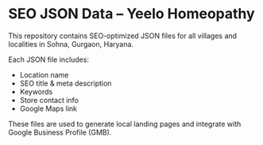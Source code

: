 # SEO JSON Data – Yeelo Homeopathy

This repository contains SEO-optimized JSON files for all villages and localities in Sohna, Gurgaon, Haryana.  

Each JSON file includes:
- Location name
- SEO title & meta description
- Keywords
- Store contact info
- Google Maps link

These files are used to generate local landing pages and integrate with Google Business Profile (GMB).
